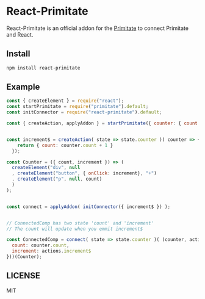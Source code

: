 # React-Primitate

React-Primitate is an official addon for the [Primitate](https://github.com/YooShibu/Primitate)
to connect Primitate and React.

## Install

```sh
npm install react-primitate
```

## Example

```js
const { createElement } = require("react");
const startPrimitate = require("primitate").default;
const initConnector = require("react-primitate").default;

const { createAction, applyAddon } = startPrimitate({ counter: { count: 0 } });


const increment$ = createAction( state => state.counter )( counter => {
    return { count: counter.count + 1 }
  });

const Counter = ({ count, increment }) => (
  createElement("div", null
  , createElement("button", { onClick: increment}, "+")
  , createElement("p", null, count)
  )
);


const connect = applyAddon( initConnector({ increment$ }) );


// ConnectedComp has two state 'count' and 'increment'
// The count will update when you emmit increment$

const ConnectedComp = connect( state => state.counter )( (counter, actions) => ({
  count: counter.count,
  increment: actions.increment$
}))(Counter);
```

## LICENSE
MIT